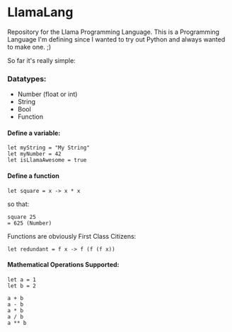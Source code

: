# LlamaLang
Repository for the Llama Programming Language.
This is a Programming Language I'm defining since I wanted to try out Python and always wanted to make one. ;)

So far it's really simple:

### Datatypes:

* Number (float or int)
* String
* Bool
* Function

#### Define a variable:

```
let myString = "My String"
let myNumber = 42
let isLlamaAwesome = true
```

#### Define a function

```
let square = x -> x * x
```

so that:

```
square 25
= 625 (Number)
```

Functions are obviously First Class Citizens:

```
let redundant = f x -> f (f (f x))
```

#### Mathematical Operations Supported:

```
let a = 1
let b = 2

a + b
a - b
a * b
a / b
a ** b
```

